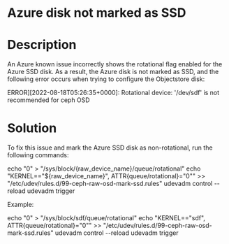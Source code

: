 ﻿# Azure disk not marked as SSD

# Description

An Azure known issue incorrectly shows the rotational flag enabled for the Azure SSD disk. As a result, the Azure disk is not marked as SSD, and the following error occurs when trying to configure the Objectstore disk:

ERROR][2022-08-18T05:26:35+0000]: Rotational device: '/dev/sdf' is not recommended for ceph OSD

# Solution

To fix this issue and mark the Azure SSD disk as non-rotational, run the following commands:

echo "0" > "/sys/block/{raw_device_name}/queue/rotational"
echo "KERNEL==\"${raw_device_name}\", ATTR{queue/rotational}=\"0\"" >> "/etc/udev/rules.d/99-ceph-raw-osd-mark-ssd.rules"
udevadm control --reload
udevadm trigger

Example:

echo "0" > "/sys/block/sdf/queue/rotational"
echo "KERNEL==\"sdf\", ATTR{queue/rotational}=\"0\"" >> "/etc/udev/rules.d/99-ceph-raw-osd-mark-ssd.rules"
udevadm control --reload
udevadm trigger
